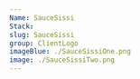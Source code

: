 ```yaml
---
Name: SauceSissi
Stack:
slug: SauceSissi
group: ClientLogo
imageBlue: ./SauceSissiOne.png
image: ./SauceSissiTwo.png
---
```

